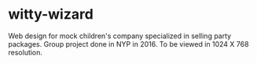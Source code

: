# witty-wizard
Web design for mock children's company specialized in selling party packages. Group project done in NYP in 2016.
To be viewed in 1024 X 768 resolution.
